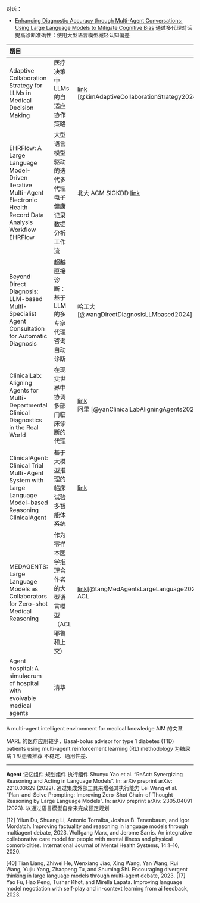 对话：
-  [Enhancing Diagnostic Accuracy through Multi-Agent Conversations: Using Large Language Models to Mitigate Cognitive Bias](https://arxiv.org/abs/2401.14589) 通过多代理对话提高诊断准确性：使用大型语言模型减轻认知偏差

| 题目                                                                                                                   |                                 |                                                                                                   |
| :------------------------------------------------------------------------------------------------------------------- | :------------------------------ | :------------------------------------------------------------------------------------------------ |
| Adaptive Collaboration Strategy for LLMs in Medical Decision Making                                                  | 医疗决策中 LLMs 的自适应协作策略             | [link](https://arxiv.org/abs/2404.15155)<br>[@kimAdaptiveCollaborationStrategy2024]               |
| EHRFlow: A Large Language Model-Driven Iterative Multi-Agent Electronic Health Record Data Analysis Workflow EHRFlow | 大型语言模型驱动的迭代多代理电子健康记录数据分析工作流     | 北大 ACM SIGKDD   [link](https://openreview.net/forum?id=lvycHSrFgk)                                |
| Beyond Direct Diagnosis: LLM-based Multi-Specialist Agent Consultation for Automatic Diagnosis                       | 超越直接诊断：基于 LLM 的多专家代理咨询自动诊断      | 哈工大 [@wangDirectDiagnosisLLMbased2024]                                                            |
| ClinicalLab: Aligning Agents for Multi-Departmental Clinical Diagnostics in the Real World                           | 在现实世界中协调多部门临床诊断的代理              | [link](https://arxiv.org/abs/2406.13890)<br>阿里 [@yanClinicalLabAligningAgents2024]                |
| ClinicalAgent: Clinical Trial Multi-Agent System with Large Language Model-based Reasoning ClinicalAgent             | 基于大模型推理的临床试验多智能体系统              | [link](https://arxiv.org/abs/2404.14777)                                                          |
| MEDAGENTS: Large Language Models as Collaborators for Zero-shot Medical Reasoning                                    | 作为零样本医学推理合作者的大型语言模型 （ACL 耶鲁和上交） | [link](https://aclanthology.org/2024.findings-acl.33.pdf)[@tangMedAgentsLargeLanguage2024]<br>ACL |
| Agent hospital: A simulacrum of hospital with evolvable medical agents                                               | 清华                              |                                                                                                   |






A multi-agent intelligent environment for medical knowledge AIM 的文章


MARL 的医疗应用较少，Basal-bolus advisor for type 1 diabetes (T1D) patients using multi-agent reinforcement learning (RL) methodology 为糖尿病 1 型患者推荐
不稳定、通用性差、 

---
**Agent**
记忆组件
规划组件
执行组件
Shunyu Yao et al. “ReAct: Synergizing Reasoning and Acting in Language Models”. In: arXiv preprint arXiv: 2210.03629 (2022). 通过集成外部工具来增强其执行能力
Lei Wang et al. “Plan-and-Solve Prompting: Improving Zero-Shot Chain-of-Thought Reasoning by Large Language Models”. In: arXiv preprint arXiv: 2305.04091 (2023). 以通过语言模型自身来完成预定规划

[12] Yilun Du, Shuang Li, Antonio Torralba, Joshua B. Tenenbaum, and Igor Mordatch. Improving factuality and reasoning in language models through multiagent debate, 2023. Wolfgang Marx, and Jerome Sarris. An integrative collaborative care model for people with mental illness and physical comorbidities. International Journal of Mental Health Systems, 14:1–16, 2020.

[40] Tian Liang, Zhiwei He, Wenxiang Jiao, Xing Wang, Yan Wang, Rui Wang, Yujiu Yang, Zhaopeng Tu, and Shuming Shi. Encouraging divergent thinking in large language models through multi-agent debate, 2023.
[17] Yao Fu, Hao Peng, Tushar Khot, and Mirella Lapata. Improving language model negotiation with self-play and in-context learning from ai feedback, 2023.
